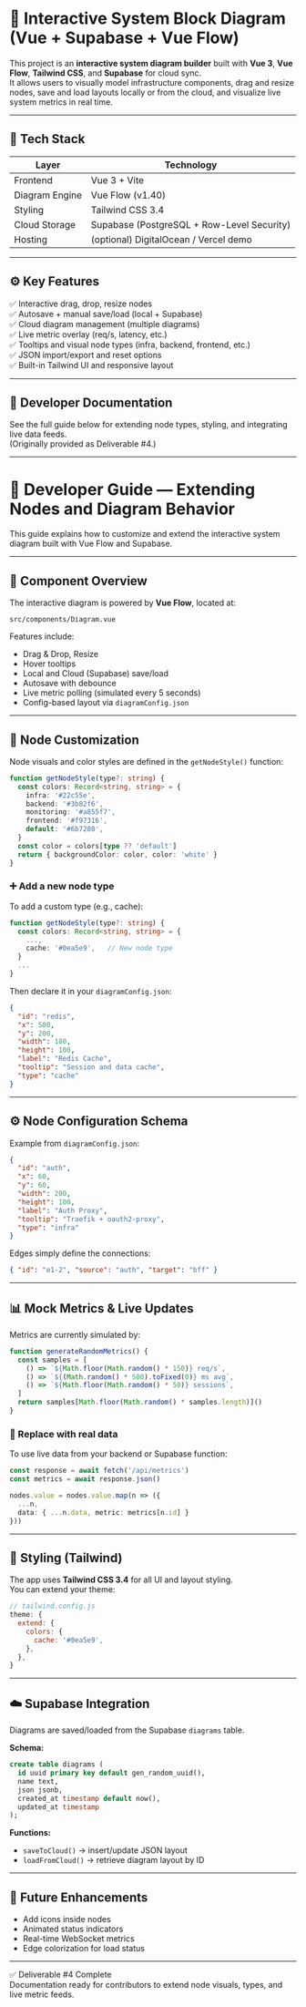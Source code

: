 # 🧭 Interactive System Block Diagram (Vue + Supabase + Vue Flow)

This project is an **interactive system diagram builder** built with **Vue 3**, **Vue Flow**, **Tailwind CSS**, and **Supabase** for cloud sync.  
It allows users to visually model infrastructure components, drag and resize nodes, save and load layouts locally or from the cloud, and visualize live system metrics in real time.

---

## 🚀 Tech Stack

| Layer | Technology |
|-------|-------------|
| Frontend | Vue 3 + Vite |
| Diagram Engine | Vue Flow (v1.40) |
| Styling | Tailwind CSS 3.4 |
| Cloud Storage | Supabase (PostgreSQL + Row-Level Security) |
| Hosting | (optional) DigitalOcean / Vercel demo |

---

## ⚙️ Key Features

✅ Interactive drag, drop, resize nodes  
✅ Autosave + manual save/load (local + Supabase)  
✅ Cloud diagram management (multiple diagrams)  
✅ Live metric overlay (req/s, latency, etc.)  
✅ Tooltips and visual node types (infra, backend, frontend, etc.)  
✅ JSON import/export and reset options  
✅ Built-in Tailwind UI and responsive layout  

---

## 🧱 Developer Documentation

See the full guide below for extending node types, styling, and integrating live data feeds.  
(Originally provided as Deliverable #4.)

---

# 🧱 Developer Guide — Extending Nodes and Diagram Behavior

This guide explains how to customize and extend the interactive system diagram built with Vue Flow and Supabase.

---

## 🧩 Component Overview

The interactive diagram is powered by **Vue Flow**, located at:

```
src/components/Diagram.vue
```

Features include:

- Drag & Drop, Resize
- Hover tooltips
- Local and Cloud (Supabase) save/load
- Autosave with debounce
- Live metric polling (simulated every 5 seconds)
- Config-based layout via `diagramConfig.json`

---

## 🎨 Node Customization

Node visuals and color styles are defined in the `getNodeStyle()` function:

```ts
function getNodeStyle(type?: string) {
  const colors: Record<string, string> = {
    infra: '#22c55e',
    backend: '#3b82f6',
    monitoring: '#a855f7',
    frontend: '#f97316',
    default: '#6b7280',
  }
  const color = colors[type ?? 'default']
  return { backgroundColor: color, color: 'white' }
}
```

### ➕ Add a new node type

To add a custom type (e.g., cache):

```ts
function getNodeStyle(type?: string) {
  const colors: Record<string, string> = {
    ...,
    cache: '#0ea5e9',   // New node type
  }
  ...
}
```

Then declare it in your `diagramConfig.json`:

```json
{
  "id": "redis",
  "x": 500,
  "y": 200,
  "width": 180,
  "height": 100,
  "label": "Redis Cache",
  "tooltip": "Session and data cache",
  "type": "cache"
}
```

---

## ⚙️ Node Configuration Schema

Example from `diagramConfig.json`:

```json
{
  "id": "auth",
  "x": 60,
  "y": 60,
  "width": 200,
  "height": 100,
  "label": "Auth Proxy",
  "tooltip": "Traefik + oauth2-proxy",
  "type": "infra"
}
```

Edges simply define the connections:

```json
{ "id": "e1-2", "source": "auth", "target": "bff" }
```

---

## 📊 Mock Metrics & Live Updates

Metrics are currently simulated by:

```ts
function generateRandomMetrics() {
  const samples = [
    () => `${Math.floor(Math.random() * 150)} req/s`,
    () => `${(Math.random() * 500).toFixed(0)} ms avg`,
    () => `${Math.floor(Math.random() * 50)} sessions`,
  ]
  return samples[Math.floor(Math.random() * samples.length)]()
}
```

### 🔄 Replace with real data

To use live data from your backend or Supabase function:

```ts
const response = await fetch('/api/metrics')
const metrics = await response.json()

nodes.value = nodes.value.map(n => ({
  ...n,
  data: { ...n.data, metric: metrics[n.id] }
}))
```

---

## 🎨 Styling (Tailwind)

The app uses **Tailwind CSS 3.4** for all UI and layout styling.  
You can extend your theme:

```js
// tailwind.config.js
theme: {
  extend: {
    colors: {
      cache: '#0ea5e9',
    },
  },
}
```

---

## ☁️ Supabase Integration

Diagrams are saved/loaded from the Supabase `diagrams` table.

**Schema:**

```sql
create table diagrams (
  id uuid primary key default gen_random_uuid(),
  name text,
  json jsonb,
  created_at timestamp default now(),
  updated_at timestamp
);
```

**Functions:**

- `saveToCloud()` → insert/update JSON layout
- `loadFromCloud()` → retrieve diagram layout by ID

---

## 🚀 Future Enhancements

- Add icons inside nodes
- Animated status indicators
- Real-time WebSocket metrics
- Edge colorization for load status

---

✅ Deliverable #4 Complete  
Documentation ready for contributors to extend node visuals, types, and live metric feeds.
